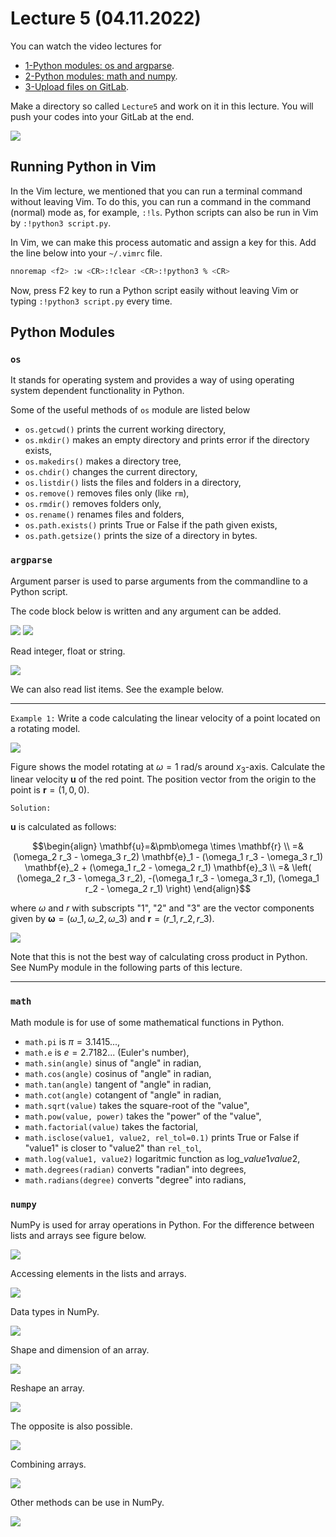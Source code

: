 # Lecture 5 (04.11.2022)
You can watch the video lectures for
* [1-Python modules: os and argparse](https://youtu.be/LjO3hrfXnlA).
* [2-Python modules: math and numpy](https://youtu.be/DJIcNJV7AJs).
* [3-Upload files on GitLab](https://youtu.be/P3me0HTuLXE).

Make a directory so called `Lecture5` and work on it in this lecture. You will push your codes into your GitLab at the end.

![](./figures/05.01.modules.png)

## Running Python in Vim
In the Vim lecture, we mentioned that you can run a terminal command without leaving Vim.
To do this, you can run a command in the command (normal) mode as, for example, `:!ls`.
Python scripts can also be run in Vim by `:!python3 script.py`. 

In Vim, we can make this process automatic and assign a key for this. 
Add the line below into your `~/.vimrc` file.
```bash
nnoremap <f2> :w <CR>:!clear <CR>:!python3 % <CR>
```
Now, press F2 key to run a Python script easily without leaving Vim or typing `:!python3 script.py` every time.

## Python Modules

### `os`
It stands for operating system and provides a way of using operating system dependent functionality in Python.

Some of the useful methods of `os` module are listed below
* `os.getcwd()` prints the current working directory,
* `os.mkdir()` makes an empty directory and prints error if the directory exists,
* `os.makedirs()` makes a directory tree,
* `os.chdir()` changes the current directory,
* `os.listdir()` lists the files and folders in a directory,
* `os.remove()` removes files only (like `rm`),
* `os.rmdir()` removes folders only,
* `os.rename()` renames files and folders,
* `os.path.exists()` prints True or False if the path given exists,
* `os.path.getsize()` prints the size of a directory in bytes.

### `argparse`
Argument parser is used to parse arguments from the commandline to a Python script.

The code block below is written and any argument can be added.

![](./figures/05.02.argparse1.png)
![](./figures/05.03.argparse2.png)

Read integer, float or string.

![](./figures/05.04.argparse3.png)

We can also read list items. See the example below.

---
`Example 1:` Write a code calculating the linear velocity of a point located on a rotating model.

![](./figures/05.05.example1.png)

Figure shows the model rotating at $\omega=1~\mathrm{rad/s}$ around $x_3$-axis. Calculate the linear velocity $\mathbf{u}$ of the red point. The position vector from the origin to the point is $\mathbf{r}=(1, 0, 0)$.

`Solution:`

$\mathbf{u}$ is calculated as follows:

```math
\begin{align}
\mathbf{u}=&\pmb\omega \times \mathbf{r}
\\
=& (\omega_2 r_3 - \omega_3 r_2) \mathbf{e}_1 
 - (\omega_1 r_3 - \omega_3 r_1) \mathbf{e}_2 
 + (\omega_1 r_2 - \omega_2 r_1) \mathbf{e}_3
\\
=& \left(
 (\omega_2 r_3 - \omega_3 r_2), 
-(\omega_1 r_3 - \omega_3 r_1), 
 (\omega_1 r_2 - \omega_2 r_1)
\right)
\end{align}
```

where $\omega$ and $r$ with subscripts "1", "2" and "3" are the vector components given by 
$\pmb\omega = \left( \omega\_1, \omega\_2, \omega\_3 \right)$ and 
$\mathbf{r} = \left( r\_1, r\_2, r\_3 \right)$.

![](./figures/05.06.argparse4.png)

Note that this is not the best way of calculating cross product in Python. 
See NumPy module in the following parts of this lecture.

---

### `math`
Math module is for use of some mathematical functions in Python.
* `math.pi` is $\pi=3.1415...$,
* `math.e` is $e=2.7182...$ (Euler's number),
* `math.sin(angle)` sinus of "angle" in radian,
* `math.cos(angle)` cosinus of "angle" in radian,
* `math.tan(angle)` tangent of "angle" in radian,
* `math.cot(angle)` cotangent of "angle" in radian,
* `math.sqrt(value)` takes the square-root of the "value",
* `math.pow(value, power)` takes the "power" of the "value",
* `math.factorial(value)` takes the factorial,
* `math.isclose(value1, value2, rel_tol=0.1)` prints True or False if "value1" is closer to "value2" than `rel_tol`,
* `math.log(value1, value2)` logaritmic function as $\mathrm{log}\_value1 value2$,
* `math.degrees(radian)` converts "radian" into degrees,
* `math.radians(degree)` converts "degree" into radians,

### `numpy`
NumPy is used for array operations in Python.
For the difference between lists and arrays see figure below.

![](./figures/05.07.numpy1.png)

Accessing elements in the lists and arrays.

![](./figures/05.08.numpy2.png)

Data types in NumPy.

![](./figures/05.09.numpy3.png)

Shape and dimension of an array.

![](./figures/05.10.numpy4.png)

Reshape an array.

![](./figures/05.11.numpy5.png)

The opposite is also possible.

![](./figures/05.12.numpy6.png)

Combining arrays.

![](./figures/05.13.numpy7.png)

Other methods can be use in NumPy.

![](./figures/05.14.numpy8.png)

